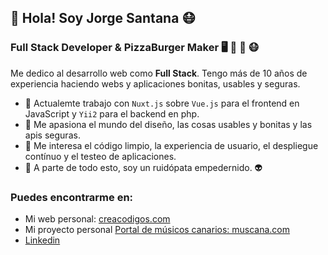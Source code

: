 ## 👋 Hola! Soy Jorge Santana 😷
### Full Stack Developer & PizzaBurger Maker 🖥️ 🍕 🍔 😷

Me dedico al desarrollo web como **Full Stack**. Tengo más de 10 años de experiencia haciendo webs y aplicaciones bonitas, usables y seguras.

- 🔭  Actualemte trabajo con `Nuxt.js` sobre `Vue.js` para el frontend en JavaScript y `Yii2` para el backend en php.
- 🌱  Me apasiona el mundo del diseño, las cosas usables y bonitas y las apis seguras.
- 🔬  Me interesa el código limpio, la experiencia de usuario, el despliegue contínuo y el testeo de aplicaciones.
- 🎸  A parte de todo esto, soy un ruidópata empedernido. 👽

### Puedes encontrarme en:

- Mi web personal: [creacodigos.com](http://creacodigos.com)
- Mi proyecto personal [Portal de músicos canarios: muscana.com](https://muscana.com)
- [Linkedin](https://www.linkedin.com/in/jorgesantanarodriguez/)
